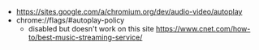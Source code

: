 - https://sites.google.com/a/chromium.org/dev/audio-video/autoplay
- chrome://flags/#autoplay-policy
  - disabled but doesn't work on this site https://www.cnet.com/how-to/best-music-streaming-service/